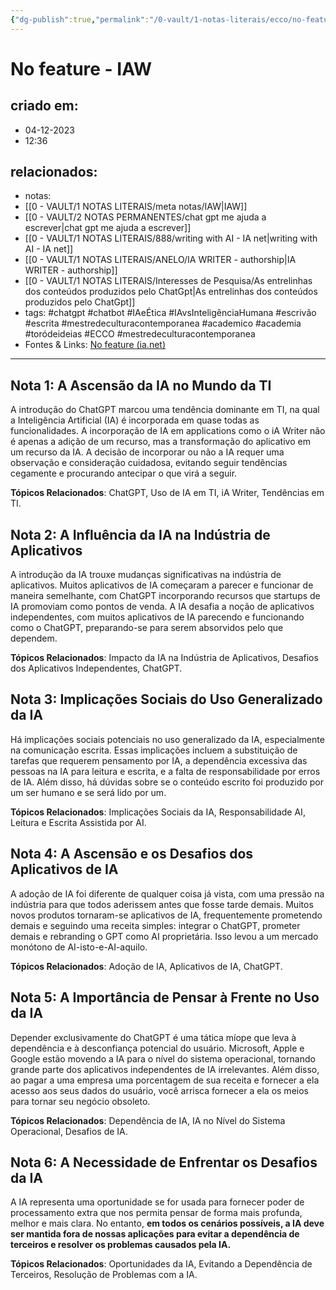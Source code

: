 ```yaml
---
{"dg-publish":true,"permalink":"/0-vault/1-notas-literais/ecco/no-feature-iaw/","tags":["chatgpt","chatbot","IAeÉtica","IAvsInteligênciaHumana","escrivão","escrita","mestredeculturacontemporanea","academico","academia","toródeideias","ECCO"],"dgHomeLink":true,"dgShowLocalGraph":true,"dgShowFileTree":true,"dgEnableSearch":true,"noteIcon":""}
---
```


# No feature -  IAW

## criado em: 
- 04-12-2023
- 12:36
## relacionados:
- notas: 
- [[0 - VAULT/1 NOTAS LITERAIS/meta notas/IAW\|IAW]]
- [[0 - VAULT/2 NOTAS PERMANENTES/chat gpt me ajuda a escrever\|chat gpt me ajuda a escrever]]
- [[0 - VAULT/1 NOTAS LITERAIS/888/writing with AI - IA net\|writing with AI - IA net]]
- [[0 - VAULT/1 NOTAS LITERAIS/ANELO/IA WRITER - authorship\|IA WRITER - authorship]]
- [[0 - VAULT/1 NOTAS LITERAIS/Interesses de Pesquisa/As entrelinhas dos conteúdos produzidos pelo ChatGpt\|As entrelinhas dos conteúdos produzidos pelo ChatGpt]]
- tags: #chatgpt #chatbot #IAeÉtica #IAvsInteligênciaHumana #escrivão #escrita #mestredeculturacontemporanea #academico #academia #toródeideias #ECCO #mestredeculturacontemporanea 
- Fontes & Links: [No feature (ia.net)](https://ia.net/topics/no-feature)
---
## Nota 1: A Ascensão da IA no Mundo da TI
A introdução do ChatGPT marcou uma tendência dominante em TI, na qual a Inteligência Artificial (IA) é incorporada em quase todas as funcionalidades. A incorporação de IA em applications como o iA Writer não é apenas a adição de um recurso, mas a transformação do aplicativo em um recurso da IA. A decisão de incorporar ou não a IA requer uma observação e consideração cuidadosa, evitando seguir tendências cegamente e procurando antecipar o que virá a seguir.

**Tópicos Relacionados**: ChatGPT, Uso de IA em TI, iA Writer, Tendências em TI.

## Nota 2: A Influência da IA na Indústria de Aplicativos
A introdução da IA trouxe mudanças significativas na indústria de aplicativos. Muitos aplicativos de IA começaram a parecer e funcionar de maneira semelhante, com ChatGPT incorporando recursos que startups de IA promoviam como pontos de venda. A IA desafia a noção de aplicativos independentes, com muitos aplicativos de IA parecendo e funcionando como o ChatGPT, preparando-se para serem absorvidos pelo que dependem.

**Tópicos Relacionados**: Impacto da IA na Indústria de Aplicativos, Desafios dos Aplicativos Independentes, ChatGPT.

## Nota 3: Implicações Sociais do Uso Generalizado da IA
Há implicações sociais potenciais no uso generalizado da IA, especialmente na comunicação escrita. Essas implicações incluem a substituição de tarefas que requerem pensamento por IA, a dependência excessiva das pessoas na IA para leitura e escrita, e a falta de responsabilidade por erros de IA. Além disso, há dúvidas sobre se o conteúdo escrito foi produzido por um ser humano e se será lido por um.

**Tópicos Relacionados**: Implicações Sociais da IA, Responsabilidade AI, Leitura e Escrita Assistida por AI.

## Nota 4: A Ascensão e os Desafios dos Aplicativos de IA
A adoção de IA foi diferente de qualquer coisa já vista, com uma pressão na indústria para que todos aderissem antes que fosse tarde demais. Muitos novos produtos tornaram-se aplicativos de IA, frequentemente prometendo demais e seguindo uma receita simples: integrar o ChatGPT, prometer demais e rebranding o GPT como AI proprietária. Isso levou a um mercado monótono de AI-isto-e-AI-aquilo.

**Tópicos Relacionados**: Adoção de IA, Aplicativos de IA, ChatGPT.

## Nota 5: A Importância de Pensar à Frente no Uso da IA
Depender exclusivamente do ChatGPT é uma tática míope que leva à dependência e à desconfiança potencial do usuário. Microsoft, Apple e Google estão movendo a IA para o nível do sistema operacional, tornando grande parte dos aplicativos independentes de IA irrelevantes. Além disso, ao pagar a uma empresa uma porcentagem de sua receita e fornecer a ela acesso aos seus dados do usuário, você arrisca fornecer a ela os meios para tornar seu negócio obsoleto.

**Tópicos Relacionados**: Dependência de IA, IA no Nível do Sistema Operacional, Desafios de IA.

## Nota 6: A Necessidade de Enfrentar os Desafios da IA
A IA representa uma oportunidade se for usada para fornecer poder de processamento extra que nos permita pensar de forma mais profunda, melhor e mais clara. No entanto, **em todos os cenários possíveis, a IA deve ser mantida fora de nossas aplicações para evitar a dependência de terceiros e resolver os problemas causados pela IA.**

**Tópicos Relacionados**: Oportunidades da IA, Evitando a Dependência de Terceiros, Resolução de Problemas com a IA.